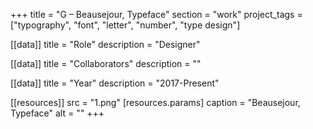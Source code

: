 +++
title = "G – Beausejour, Typeface"
section = "work"
project_tags = ["typography", "font", "letter", "number", "type design"]

[[data]]
title = "Role"
description = "Designer"

[[data]]
title = "Collaborators"
description = ""

[[data]]
title = "Year"
description = "2017-Present"

[[resources]]
src = "1.png"
[resources.params]
caption = "Beausejour, Typeface"
alt = ""
+++

